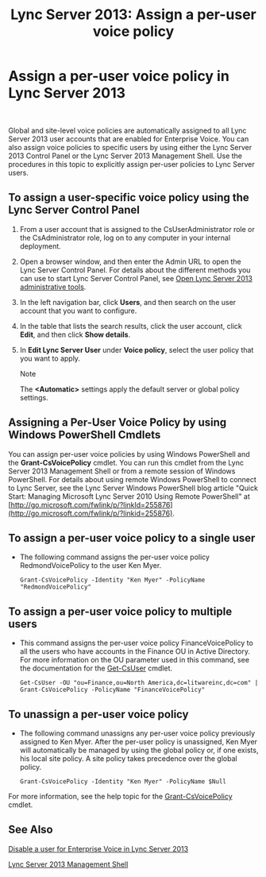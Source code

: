 ﻿---
title: 'Lync Server 2013: Assign a per-user voice policy'
TOCTitle: Assign a per-user voice policy
ms:assetid: 9ee47ee7-1030-43b8-a4dc-bf685ea24659
ms:mtpsurl: https://technet.microsoft.com/en-us/library/JJ688155(v=OCS.15)
ms:contentKeyID: 49733758
ms.date: 07/23/2014
mtps_version: v=OCS.15
---

# Assign a per-user voice policy in Lync Server 2013

 


Global and site-level voice policies are automatically assigned to all Lync Server 2013 user accounts that are enabled for Enterprise Voice. You can also assign voice policies to specific users by using either the Lync Server 2013 Control Panel or the Lync Server 2013 Management Shell. Use the procedures in this topic to explicitly assign per-user policies to Lync Server users.

## To assign a user-specific voice policy using the Lync Server Control Panel

1.  From a user account that is assigned to the CsUserAdministrator role or the CsAdministrator role, log on to any computer in your internal deployment.

2.  Open a browser window, and then enter the Admin URL to open the Lync Server Control Panel. For details about the different methods you can use to start Lync Server Control Panel, see [Open Lync Server 2013 administrative tools](lync-server-2013-open-lync-server-administrative-tools.md).

3.  In the left navigation bar, click **Users**, and then search on the user account that you want to configure.

4.  In the table that lists the search results, click the user account, click **Edit**, and then click **Show details**.

5.  In **Edit Lync Server User** under **Voice policy**, select the user policy that you want to apply.
    

    > [!NOTE]
    > The <STRONG>&lt;Automatic&gt;</STRONG> settings apply the default server or global policy settings.



## Assigning a Per-User Voice Policy by using Windows PowerShell Cmdlets

You can assign per-user voice policies by using Windows PowerShell and the **Grant-CsVoicePolicy** cmdlet. You can run this cmdlet from the Lync Server 2013 Management Shell or from a remote session of Windows PowerShell. For details about using remote Windows PowerShell to connect to Lync Server, see the Lync Server Windows PowerShell blog article "Quick Start: Managing Microsoft Lync Server 2010 Using Remote PowerShell" at [http://go.microsoft.com/fwlink/p/?linkId=255876](http://go.microsoft.com/fwlink/p/?linkid=255876).

## To assign a per-user voice policy to a single user

  - The following command assigns the per-user voice policy RedmondVoicePolicy to the user Ken Myer.
    
        Grant-CsVoicePolicy -Identity "Ken Myer" -PolicyName "RedmondVoicePolicy"

## To assign a per-user voice policy to multiple users

  - This command assigns the per-user voice policy FinanceVoicePolicy to all the users who have accounts in the Finance OU in Active Directory. For more information on the OU parameter used in this command, see the documentation for the [Get-CsUser](https://technet.microsoft.com/en-us/library/gg398125\(v=ocs.15\)) cmdlet.
    
        Get-CsUser -OU "ou=Finance,ou=North America,dc=litwareinc,dc=com" | Grant-CsVoicePolicy -PolicyName "FinanceVoicePolicy"

## To unassign a per-user voice policy

  - The following command unassigns any per-user voice policy previously assigned to Ken Myer. After the per-user policy is unassigned, Ken Myer will automatically be managed by using the global policy or, if one exists, his local site policy. A site policy takes precedence over the global policy.
    
        Grant-CsVoicePolicy -Identity "Ken Myer" -PolicyName $Null

For more information, see the help topic for the [Grant-CsVoicePolicy](https://technet.microsoft.com/en-us/library/gg398828\(v=ocs.15\)) cmdlet.

## See Also


[Disable a user for Enterprise Voice in Lync Server 2013](lync-server-2013-disable-a-user-for-enterprise-voice.md)  


[Lync Server 2013 Management Shell](lync-server-2013-lync-server-management-shell.md)

